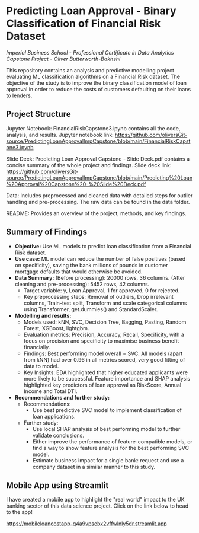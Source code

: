 # Predicting Loan Approval - Binary Classification of Financial Risk Dataset

*Imperial Business School - Professional Certificate in Data Analytics Capstone Project - Oliver Butterworth-Bakhshi*

This repository contains an analysis and predictive modelling project evaluating ML classification algorithms on a Financial Risk dataset. The objective of the study is to improve the binary classification model of loan approval in order to reduce the costs of customers defaulting on their loans to lenders.
## Project Structure
Jupyter Notebook: FinancialRiskCapstone3.ipynb contains all the code, analysis, and results. Jupyter notebook link: https://github.com/oliversGit-source/PredictingLoanApprovalImpCapstone/blob/main/FinancialRiskCapstone3.ipynb

Slide Deck: Predicting Loan Approval Capstone - Slide Deck.pdf contains a concise summary of the whole project and findings. Slide deck link: https://github.com/oliversGit-source/PredictingLoanApprovalImpCapstone/blob/main/Predicting%20Loan%20Approval%20Capstone%20-%20Slide%20Deck.pdf

Data: Includes preprocessed and cleaned data with detailed steps for outlier handling and pre-processing. The raw data can be found in the data folder.

README: Provides an overview of the project, methods, and key findings.
## Summary of Findings
* **Objective:** Use ML models to predict loan classification from a Financial Risk dataset. 
* **Use case:** ML model can reduce the number of false positives (based on specificity), saving the bank millions of pounds in customer mortgage defaults that would otherwise be avoided. 
* **Data Summary:**
  (Before processing): 20000 rows, 36 columns. (After cleaning and pre-processing): 5452 rows, 42 columns.
  * Target variable: y, Loan Approval, 1 for approved, 0 for rejected.
  * Key preprocessing steps: Removal of outliers, Drop irrelevant columns, Train-test split, Transform and scale categorical columns using Transformer, get.dummies() and StandardScaler.
* **Modelling and results:**
  * Models used: kNN, SVC, Decision Tree, Bagging, Pasting, Random Forest, XGBoost, lightgbm.
  * Evaluation metrics: Precision, Accuracy, Recall, Specificity, with a focus on precision and specificity to maximise business benefit financially.
  * Findings: Best performing model overall = SVC. All models (apart from kNN) had over 0.96 in all metrics scored, very good fitting of data to model.
  * Key Insights: EDA highlighted that higher educated applicants were more likely to be successful. Feature importance and SHAP analysis highlighted key predictors of loan approval as RiskScore, Annual Income and Total DTI.
* **Recommendations and further study:**
  * Recommendations: 
    * Use best predictive SVC model to implement classification of loan applications. 
  * Further study: 
    * Use local SHAP analysis of best performing model to further validate conclusions.
    * Either improve the performance of feature-compatible models, or find a way to show feature analysis for the best performing SVC model. 
    * Estimate business impact for a single bank: request and use a company dataset in a similar manner to this study.

## Mobile App using Streamlit

I have created a mobile app to highlight the "real world" impact to the UK banking sector of this data science project. Click on the link below to head to the app!

https://mobileloancostapp-q4a9vpsebx2vffwlnly5dr.streamlit.app
